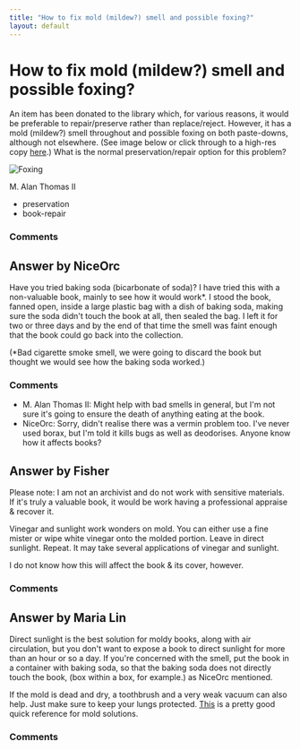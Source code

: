 ```yaml
---
title: "How to fix mold (mildew?) smell and possible foxing?"
layout: default
---
```

How to fix mold (mildew?) smell and possible foxing?
=====================
An item has been donated to the library which, for various reasons, it
would be preferable to repair/preserve rather than replace/reject.
However, it has a mold (mildew?) smell throughout and possible foxing on
both paste-downs, although not elsewhere. (See image below or click
through to a high-res copy [here](http://i.stack.imgur.com/yqJhW.jpg).)
What is the normal preservation/repair option for this problem?

![Foxing](http://i.stack.imgur.com/yqJhW.jpg)

M. Alan Thomas II

<ul class="tags"><li class="tag">preservation</li><li class="tag">book-repair</li></ul>

### Comments ###


Answer by NiceOrc
----------------
Have you tried baking soda (bicarbonate of soda)? I have tried this with
a non-valuable book, mainly to see how it would work\*. I stood the
book, fanned open, inside a large plastic bag with a dish of baking
soda, making sure the soda didn't touch the book at all, then sealed the
bag. I left it for two or three days and by the end of that time the
smell was faint enough that the book could go back into the collection.

(\*Bad cigarette smoke smell, we were going to discard the book but
thought we would see how the baking soda worked.)

### Comments ###
* M. Alan Thomas II: Might help with bad smells in general, but I'm not sure it's going to
ensure the death of anything eating at the book.
* NiceOrc: Sorry, didn't realise there was a vermin problem too. I've never used
borax, but I'm told it kills bugs as well as deodorises. Anyone know how
it affects books?

Answer by Fisher
----------------
Please note: I am not an archivist and do not work with sensitive
materials. If it's truly a valuable book, it would be work having a
professional appraise & recover it.

Vinegar and sunlight work wonders on mold. You can either use a fine
mister or wipe white vinegar onto the molded portion. Leave in direct
sunlight. Repeat. It may take several applications of vinegar and
sunlight.

I do not know how this will affect the book & its cover, however.

### Comments ###

Answer by Maria Lin
----------------
Direct sunlight is the best solution for moldy books, along with air
circulation, but you don't want to expose a book to direct sunlight for
more than an hour or so a day. If you're concerned with the smell, put
the book in a container with baking soda, so that the baking soda does
not directly touch the book, (box within a box, for example.) as NiceOrc
mentioned.

If the mold is dead and dry, a toothbrush and a very weak vacuum can
also help. Just make sure to keep your lungs protected.
[This](http://www.co.snohomish.wa.us/documents/Agencies/Emergency_Management/Factsheets/flood_MOLD.pdf)
is a pretty good quick reference for mold solutions.

### Comments ###


